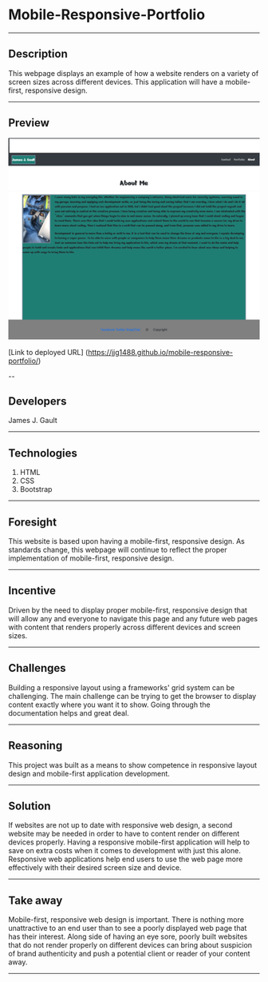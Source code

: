 # Mobile-Responsive-Portfolio

---

## Description

This webpage displays an example of how a website renders on a variety of screen sizes across different devices. This application will have a mobile-first, responsive design.

---

## Preview


![!alt text](./responsive-layout.png)

[Link to deployed URL] (https://jjg1488.github.io/mobile-responsive-portfolio/)

--

## Developers

James J. Gault

---

## Technologies

1. HTML
2. CSS
3. Bootstrap

---

## Foresight

This website is based upon having a mobile-first, responsive design. As standards change, this webpage will continue to reflect the proper implementation of mobile-first, responsive design.

---

## Incentive

Driven by the need to display proper mobile-first, responsive design that will allow any and everyone to navigate this page and any future web pages with content that renders properly across different devices and screen sizes.

---

## Challenges

Building a responsive layout using a frameworks' grid system can be challenging. The main challenge can be trying to get the browser to display content exactly where you want it to show. Going through the documentation helps and great deal.

---

## Reasoning

This project was built as a means to show competence in responsive layout design and mobile-first application development.

---

## Solution

If websites are not up to date with responsive web design, a second website may be needed in order to have to content render on different devices properly. Having a responsive mobile-first application will help to save on extra costs when it comes to development with just this alone. Responsive web applications help end users to use the web page more effectively with their desired screen size and device.

---

## Take away

Mobile-first, responsive web design is important. There is nothing more unattractive to an end user than to see a poorly displayed web page that has their interest. Along side of having an eye sore, poorly built websites that do not render properly on different devices can bring about suspicion of brand authenticity and push a potential client or reader of your content away.

---